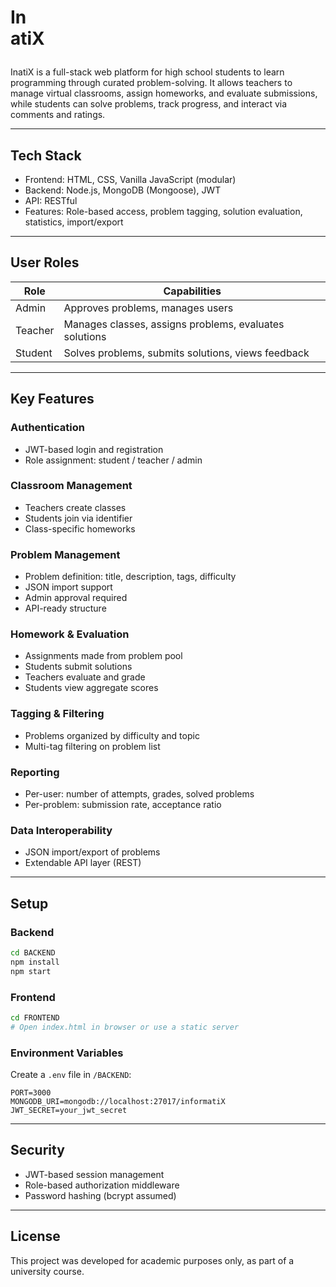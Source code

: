 # In<form>atiX

In<form>atiX is a full-stack web platform for high school students to learn programming through curated problem-solving. It allows teachers to manage virtual classrooms, assign homeworks, and evaluate submissions, while students can solve problems, track progress, and interact via comments and ratings.

---

## Tech Stack

- Frontend: HTML, CSS, Vanilla JavaScript (modular)
- Backend: Node.js, MongoDB (Mongoose), JWT
- API: RESTful
- Features: Role-based access, problem tagging, solution evaluation, statistics, import/export

---

## User Roles

| Role    | Capabilities                                           |
| ------- | ------------------------------------------------------ |
| Admin   | Approves problems, manages users                       |
| Teacher | Manages classes, assigns problems, evaluates solutions |
| Student | Solves problems, submits solutions, views feedback     |

---

## Key Features

### Authentication

- JWT-based login and registration
- Role assignment: student / teacher / admin

### Classroom Management

- Teachers create classes
- Students join via identifier
- Class-specific homeworks

### Problem Management

- Problem definition: title, description, tags, difficulty
- JSON import support
- Admin approval required
- API-ready structure

### Homework & Evaluation

- Assignments made from problem pool
- Students submit solutions
- Teachers evaluate and grade
- Students view aggregate scores

### Tagging & Filtering

- Problems organized by difficulty and topic
- Multi-tag filtering on problem list

### Reporting

- Per-user: number of attempts, grades, solved problems
- Per-problem: submission rate, acceptance ratio

### Data Interoperability

- JSON import/export of problems
- Extendable API layer (REST)

---

## Setup

### Backend

```bash
cd BACKEND
npm install
npm start
```

### Frontend

```bash
cd FRONTEND
# Open index.html in browser or use a static server
```

### Environment Variables

Create a `.env` file in `/BACKEND`:

```env
PORT=3000
MONGODB_URI=mongodb://localhost:27017/informatiX
JWT_SECRET=your_jwt_secret
```

---

## Security

- JWT-based session management
- Role-based authorization middleware
- Password hashing (bcrypt assumed)

---

## License

This project was developed for academic purposes only, as part of a university course.
